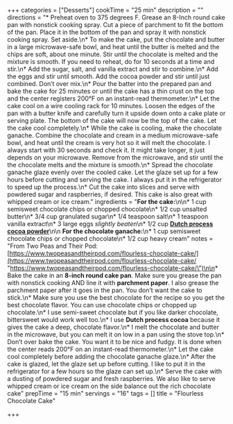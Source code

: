 +++
categories = ["Desserts"]
cookTime = "25 min"
description = ""
directions = "* Preheat oven to 375 degrees F. Grease an 8-Inch round cake pan with nonstick cooking spray. Cut a piece of parchment to fit the bottom of the pan. Place it in the bottom of the pan and spray it with nonstick cooking spray. Set aside.\n* To make the cake, put the chocolate and butter in a large microwave-safe bowl, and heat until the butter is melted and the chips are soft, about one minute. Stir until the chocolate is melted and the mixture is smooth. If you need to reheat, do for 10 seconds at a time and stir.\n* Add the sugar, salt, and vanilla extract and stir to combine.\n* Add the eggs and stir until smooth. Add the cocoa powder and stir until just combined. Don’t over mix.\n* Pour the batter into the prepared pan and bake the cake for 25 minutes or until the cake has a thin crust on the top and the center registers 200°F on an instant-read thermometer.\n* Let the cake cool on a wire cooling rack for 10 minutes. Loosen the edges of the pan with a butter knife and carefully turn it upside down onto a cake plate or serving plate. The bottom of the cake will now be the top of the cake. Let the cake cool completely.\n* While the cake is cooling, make the chocolate ganache. Combine the chocolate and cream in a medium microwave-safe bowl, and heat until the cream is very hot so it will melt the chocolate. I always start with 30 seconds and check it. It might take longer, it just depends on your microwave. Remove from the microwave, and stir until the the chocolate melts and the mixture is smooth.\n* Spread the chocolate ganache glaze evenly over the cooled cake. Let the glaze set up for a few hours before cutting and serving the cake. I always put it in the refrigerator to speed up the process.\n* Cut the cake into slices and serve with powdered sugar and raspberries, if desired. This cake is also great with whipped cream or ice cream."
ingredients = "**For the cake:**\n\n* 1 cup semisweet chocolate chips or chopped chocolate\n* 1/2 cup unsalted butter\n* 3/4 cup granulated sugar\n* 1/4 teaspoon salt\n* 1 teaspoon vanilla extract\n* 3 large eggs _slightly beaten_\n* 1/2 cup [**Dutch process cocoa powder**](http://bit.ly/2DTd6b4)\n\n  **For the chocolate ganache:**\n* 1 cup semisweet chocolate chips or chopped chocolate\n* 1/2 cup heavy cream"
notes = "From Two Peas and Their Pod: [https://www.twopeasandtheirpod.com/flourless-chocolate-cake/](https://www.twopeasandtheirpod.com/flourless-chocolate-cake/ \"https://www.twopeasandtheirpod.com/flourless-chocolate-cake/\")\n\n* Bake the cake in an **8-inch round cake pan**. Make sure you grease the pan with nonstick cooking AND line it with **parchment paper**. I also grease the parchment paper after it goes in the pan. You don’t want the cake to stick.\n* Make sure you use the best chocolate for the recipe so you get the best chocolate flavor. You can use chocolate chips or chopped up chocolate.\n* I use semi-sweet chocolate but if you like darker chocolate, bittersweet would work well too.\n* I use **Dutch process cocoa** because it gives the cake a deep, chocolate flavor.\n* I melt the chocolate and butter in the microwave, but you can melt it on low in a pan using the stove top.\n* Don’t over bake the cake. You want it to be nice and fudgy. It is done when the center reads 200°F on an instant-read thermometer.\n* Let the cake cool completely before adding the chocolate ganache glaze.\n* After the cake is glazed, let the glaze set up before cutting. I like to put it in the refrigerator for a few hours so the glaze can set up.\n* Serve the cake with a dusting of powdered sugar and fresh raspberries. We also like to serve whipped cream or ice cream on the side balance out the rich chocolate cake"
prepTime = "15 min"
servings = "16"
tags = []
title = "Flourless Chocolate Cake"

+++
